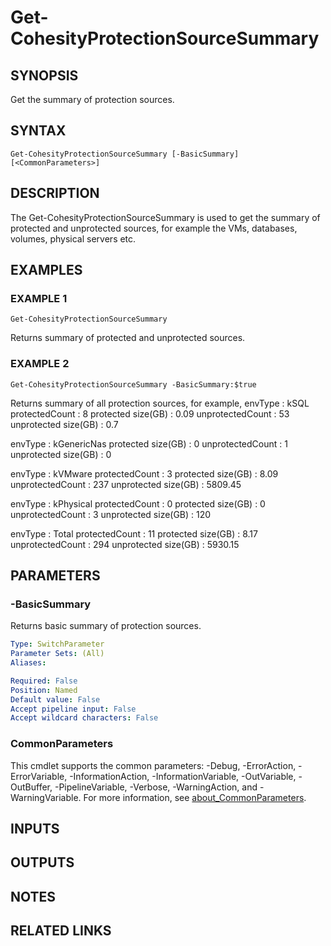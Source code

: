 # Get-CohesityProtectionSourceSummary

## SYNOPSIS
Get the summary of protection sources.

## SYNTAX

```
Get-CohesityProtectionSourceSummary [-BasicSummary] [<CommonParameters>]
```

## DESCRIPTION
The Get-CohesityProtectionSourceSummary is used to get the summary of protected and unprotected sources, for example the VMs, databases, volumes, physical servers etc.

## EXAMPLES

### EXAMPLE 1
```
Get-CohesityProtectionSourceSummary
```

Returns summary of protected and unprotected sources.

### EXAMPLE 2
```
Get-CohesityProtectionSourceSummary -BasicSummary:$true
```

Returns summary of all protection sources, for example,
envType              : kSQL
protectedCount       : 8
protected size(GB)   : 0.09
unprotectedCount     : 53
unprotected size(GB) : 0.7

envType              : kGenericNas
protected size(GB)   : 0
unprotectedCount     : 1
unprotected size(GB) : 0

envType              : kVMware
protectedCount       : 3
protected size(GB)   : 8.09
unprotectedCount     : 237
unprotected size(GB) : 5809.45

envType              : kPhysical
protectedCount       : 0
protected size(GB)   : 0
unprotectedCount     : 3
unprotected size(GB) : 120

envType              : Total
protectedCount       : 11
protected size(GB)   : 8.17
unprotectedCount     : 294
unprotected size(GB) : 5930.15

## PARAMETERS

### -BasicSummary
Returns basic summary of protection sources.

```yaml
Type: SwitchParameter
Parameter Sets: (All)
Aliases:

Required: False
Position: Named
Default value: False
Accept pipeline input: False
Accept wildcard characters: False
```

### CommonParameters
This cmdlet supports the common parameters: -Debug, -ErrorAction, -ErrorVariable, -InformationAction, -InformationVariable, -OutVariable, -OutBuffer, -PipelineVariable, -Verbose, -WarningAction, and -WarningVariable. For more information, see [about_CommonParameters](http://go.microsoft.com/fwlink/?LinkID=113216).

## INPUTS

## OUTPUTS

## NOTES

## RELATED LINKS
